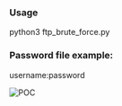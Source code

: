 <H3>Usage</H3>
python3 ftp_brute_force.py

<H3>Password file example:</H3>
username:password

![POC](https://github.com/Nostradamus900/ftp_brute_force.py/assets/75764627/45a63741-ae20-4c2f-8cdf-85c8e8f5936a)
